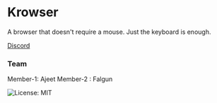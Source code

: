 # Krowser

A browser that doesn't require a mouse. Just the keyboard is enough.

[Discord](https://discord.com/channels/1240316163020292126/1342367363885957170)

### Team

Member-1: Ajeet
Member-2 : Falgun



![License: MIT](https://img.shields.io/badge/License-MIT-yellow.svg)
